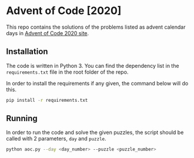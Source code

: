 # Advent of Code [2020]

This repo contains the solutions of the problems listed as advent calendar days in [Advent of Code 2020 site][aoc-2020].

[aoc-2020]: https://adventofcode.com/2020

## Installation

The code is written in Python 3. You can find the dependency list in the `requirements.txt` file in the root folder of the repo.

In order to install the requirements if any given, the command below will do this.

```bash
pip install -r requirements.txt
```

## Running

In order to run the code and solve the given puzzles, the script should be called with 2 parameters, `day` and `puzzle`.

```bash
python aoc.py --day <day_number> --puzzle <puzzle_number>
```

